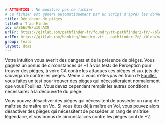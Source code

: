 ```yaml
---
# ATTENTION : Ne modifiez pas ce fichier
# Ce fichier est généré automatiquement par un script d'après les données du module Foundry VTT officiel et de sa traduction
title: Dénicheur de pièges
titleEn: Trap Finder
id: oA866uVEFu1OrAX0
urlFr: https://gitlab.com/pathfinder-fr/foundryvtt-pathfinder2-fr/-/blob/master/data/feats/oA866uVEFu1OrAX0.htm
urlEn: https://gitlab.com/hooking/foundry-vtt---pathfinder-2e/-/blob/master/packs/data/feats.db/trap-finder.json
group: feats
layout: dons
---
```

Votre intuition vous avertit des dangers et de la présence de pièges. Vous gagnez un bonus de circonstances de +1 à vos tests de Perception pour trouver des pièges, à votre CA contre les attaques des pièges et aux jets de sauvegarde contre les pièges. Même si vous n’êtes pas en train de [Fouiller](../actions/fouiller.md), vous faites un test pour trouver des pièges qui nécessiteraient normalement que vous Fouilliez. Vous devez cependant remplir les autres conditions nécessaires à la découverte du piège.

Vous pouvez désactiver des pièges qui nécessitent de posséder un rang de maîtrise de maître en Vol. Si vous êtes déjà maître en Vol, vous pouvez alors désactiver des pièges qui nécessitent de posséder un rang de maîtrise légendaire, et vos bonus de circonstances contre les pièges sont de +2.


